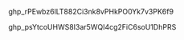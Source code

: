 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

<!-- new token -->
 

 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